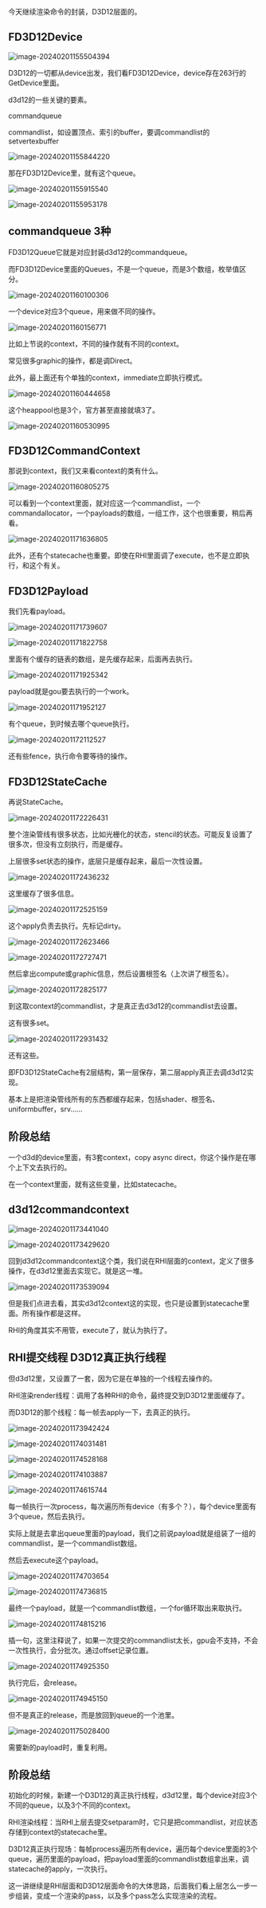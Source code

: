 今天继续渲染命令的封装，D3D12层面的。

## FD3D12Device

![image-20240201155504394](Images/UE5渲染源码06/image-20240201155504394.png)

D3D12的一切都从device出发，我们看FD3D12Device，device存在263行的GetDevice里面。

d3d12的一些关键的要素。

commandqueue

commandlist，如设置顶点、索引的buffer，要调commandlist的setvertexbuffer

![image-20240201155844220](Images/UE5渲染源码06/image-20240201155844220-17067743246991.png)

那在FD3D12Device里，就有这个queue。

![image-20240201155915540](Images/UE5渲染源码06/image-20240201155915540.png)

![image-20240201155953178](Images/UE5渲染源码06/image-20240201155953178.png)

## commandqueue 3种

FD3D12Queue它就是对应封装d3d12的commandqueue。

而FD3D12Device里面的Queues，不是一个queue，而是3个数组，枚举值区分。

![image-20240201160100306](Images/UE5渲染源码06/image-20240201160100306.png)

一个device对应3个queue，用来做不同的操作。

![image-20240201160156771](Images/UE5渲染源码06/image-20240201160156771.png)

比如上节说的context，不同的操作就有不同的context。

常见很多graphic的操作，都是调Direct。

此外，最上面还有个单独的context，immediate立即执行模式。

![image-20240201160444658](Images/UE5渲染源码06/image-20240201160444658.png)

这个heappool也是3个，官方甚至直接就填3了。

![image-20240201160530995](Images/UE5渲染源码06/image-20240201160530995.png)

## FD3D12CommandContext

那说到context，我们又来看context的类有什么。

![image-20240201160805275](Images/UE5渲染源码06/image-20240201160805275.png)

可以看到一个context里面，就对应这一个commandlist，一个commandallocator，一个payloads的数组，一组工作，这个也很重要，稍后再看。

![image-20240201171636805](Images/UE5渲染源码06/image-20240201171636805.png)

此外，还有个statecache也重要。即使在RHI里面调了execute，也不是立即执行，和这个有关。

## FD3D12Payload

我们先看payload。

![image-20240201171739607](Images/UE5渲染源码06/image-20240201171739607.png)

![image-20240201171822758](Images/UE5渲染源码06/image-20240201171822758.png)

里面有个缓存的链表的数组，是先缓存起来，后面再去执行。

![image-20240201171925342](Images/UE5渲染源码06/image-20240201171925342.png)

payload就是gou要去执行的一个work。

![image-20240201171952127](Images/UE5渲染源码06/image-20240201171952127.png)

有个queue，到时候去哪个queue执行。

![image-20240201172112527](Images/UE5渲染源码06/image-20240201172112527.png)

还有些fence，执行命令要等待的操作。

## FD3D12StateCache

再说StateCache。

![image-20240201172226431](Images/UE5渲染源码06/image-20240201172226431.png)

整个渲染管线有很多状态，比如光栅化的状态，stencil的状态。可能反复设置了很多次，但没有立刻执行，而是缓存。

上层很多set状态的操作，底层只是缓存起来，最后一次性设置。

![image-20240201172436232](Images/UE5渲染源码06/image-20240201172436232.png)

这里缓存了很多信息。

![image-20240201172525159](Images/UE5渲染源码06/image-20240201172525159.png)

这个apply负责去执行。先标记dirty。

![image-20240201172623466](Images/UE5渲染源码06/image-20240201172623466.png)

![image-20240201172727471](Images/UE5渲染源码06/image-20240201172727471.png)

然后拿出compute或graphic信息，然后设置根签名（上次讲了根签名）。

![image-20240201172825177](Images/UE5渲染源码06/image-20240201172825177.png)

到这取context的commandlist，才是真正去d3d12的commandlist去设置。

这有很多set。

![image-20240201172931432](Images/UE5渲染源码06/image-20240201172931432.png)

还有这些。

即FD3D12StateCache有2层结构，第一层保存，第二层apply真正去调d3d12实现。

基本上是把渲染管线所有的东西都缓存起来，包括shader、根签名、uniformbuffer，srv......

## 阶段总结

一个d3d的device里面，有3套context，copy async direct，你这个操作是在哪个上下文去执行的。

在一个context里面，就有这些变量，比如statecache。

## d3d12commandcontext

![image-20240201173441040](Images/UE5渲染源码06/image-20240201173441040.png)

![image-20240201173429620](Images/UE5渲染源码06/image-20240201173429620.png)

回到d3d12commandcontext这个类，我们说在RHI层面的context，定义了很多操作，在d3d12里面去实现它。就是这一堆。

![image-20240201173539094](Images/UE5渲染源码06/image-20240201173539094.png)

但是我们点进去看，其实d3d12context这的实现，也只是设置到statecache里面。所有操作都是这样。

RHI的角度其实不用管，execute了，就认为执行了。

## RHI提交线程 D3D12真正执行线程

但d3d12里，又设置了一套，因为它是在单独的一个线程去操作的。

RHI渲染render线程：调用了各种RHI的命令，最终提交到D3D12里面缓存了。

而D3D12的那个线程：每一帧去apply一下，去真正的执行。

![image-20240201173942424](Images/UE5渲染源码06/image-20240201173942424.png)

![image-20240201174031481](Images/UE5渲染源码06/image-20240201174031481.png)

![image-20240201174528168](Images/UE5渲染源码06/image-20240201174528168.png)

![image-20240201174103887](Images/UE5渲染源码06/image-20240201174103887.png)

![image-20240201174615744](Images/UE5渲染源码06/image-20240201174615744.png)

每一帧执行一次process，每次遍历所有device（有多个？），每个device里面有3个queue，然后去执行。

实际上就是去拿出queue里面的payload，我们之前说payload就是组装了一组的commandlist，是一个commandlist数组。

然后去execute这个payload。

![image-20240201174703654](Images/UE5渲染源码06/image-20240201174703654.png)

![image-20240201174736815](Images/UE5渲染源码06/image-20240201174736815.png)

最终一个payload，就是一个commandlist数组，一个for循环取出来取执行。

![image-20240201174815216](Images/UE5渲染源码06/image-20240201174815216.png)

插一句，这里注释说了，如果一次提交的commandlist太长，gpu会不支持，不会一次性执行，会分批次。通过offset记录位置。

![image-20240201174925350](Images/UE5渲染源码06/image-20240201174925350.png)

执行完后，会release。

![image-20240201174945150](Images/UE5渲染源码06/image-20240201174945150.png)

但不是真正的release，而是放回到queue的一个池里。

![image-20240201175028400](Images/UE5渲染源码06/image-20240201175028400.png)

需要新的payload时，重复利用。

## 阶段总结

初始化的时候，新建一个D3D12的真正执行线程，d3d12里，每个device对应3个不同的queue，以及3个不同的context。

RHI渲染线程：当RHI上层去提交setparam时，它只是把commandlist，对应状态存储到context的statecache里。

D3D12真正执行现场：每帧process遍历所有device，遍历每个device里面的3个queue，遍历里面的payload，把payload里面的commandlist数组拿出来，调statecache的apply，一次执行。



这一讲继续是RHI层面和D3D12层面命令的大体思路，后面我们看上层怎么一步一步组装，变成一个渲染的pass，以及多个pass怎么实现渲染的流程。